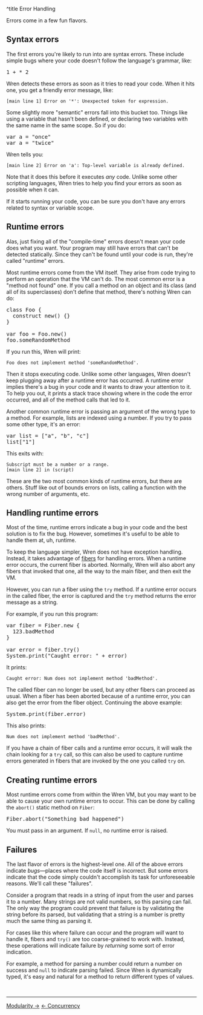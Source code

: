 ^title Error Handling

Errors come in a few fun flavors.

## Syntax errors

The first errors you're likely to run into are syntax errors. These include
simple bugs where your code doesn't follow the language's grammar, like:

<pre class="snippet">
1 + * 2
</pre>

Wren detects these errors as soon as it tries to read your code. When it hits
one, you get a friendly error message, like:

    [main line 1] Error on '*': Unexpected token for expression.

Some slightly more "semantic" errors fall into this bucket too. Things like
using a variable that hasn't been defined, or declaring two variables with the
same name in the same scope. So if you do:

<pre class="snippet">
var a = "once"
var a = "twice"
</pre>

Wren tells you:

    [main line 2] Error on 'a': Top-level variable is already defined.

Note that it does this before it executes *any* code. Unlike some other
scripting languages, Wren tries to help you find your errors as soon as
possible when it can.

If it starts running your code, you can be sure you don't have any errors
related to syntax or variable scope.

## Runtime errors

Alas, just fixing all of the "compile-time" errors doesn't mean your code does
what you want. Your program may still have errors that can't be detected
statically. Since they can't be found until your code is run, they're called
"runtime" errors.

Most runtime errors come from the VM itself. They arise from code trying to
perform an operation that the VM can't do. The most common error is a "method
not found" one. If you call a method on an object and its class (and all of its
superclasses) don't define that method, there's nothing Wren can do:

<pre class="snippet">
class Foo {
  construct new() {}
}

var foo = Foo.new()
foo.someRandomMethod
</pre>

If you run this, Wren will print:

    Foo does not implement method 'someRandomMethod'.

Then it stops executing code. Unlike some other languages, Wren doesn't keep
plugging away after a runtime error has occurred. A runtime error implies
there's a bug in your code and it wants to draw your attention to it. To help
you out, it prints a stack trace showing where in the code the error occurred,
and all of the method calls that led to it.

Another common runtime error is passing an argument of the wrong type to a
method. For example, lists are indexed using a number. If you try to pass some
other type, it's an error:

<pre class="snippet">
var list = ["a", "b", "c"]
list["1"]
</pre>

This exits with:

    Subscript must be a number or a range.
    [main line 2] in (script)

These are the two most common kinds of runtime errors, but there are others.
Stuff like out of bounds errors on lists, calling a function with the wrong
number of arguments, etc.

## Handling runtime errors

Most of the time, runtime errors indicate a bug in your code and the best
solution is to fix the bug. However, sometimes it's useful to be able to handle
them at, uh, runtime.

To keep the language simpler, Wren does not have exception handling. Instead, it
takes advantage of [fibers][] for handling errors. When a runtime error occurs,
the current fiber is aborted. Normally, Wren will also abort any fibers that
invoked that one, all the way to the main fiber, and then exit the VM.

[fibers]: concurrency.html

However, you can run a fiber using the `try` method. If a runtime error occurs
in the called fiber, the error is captured and the `try` method returns the
error message as a string.

For example, if you run this program:

<pre class="snippet">
var fiber = Fiber.new {
  123.badMethod
}

var error = fiber.try()
System.print("Caught error: " + error)
</pre>

It prints:

    Caught error: Num does not implement method 'badMethod'.

The called fiber can no longer be used, but any other fibers can proceed as
usual. When a fiber has been aborted because of a runtime error, you can also
get the error from the fiber object. Continuing the above example:

<pre class="snippet">
System.print(fiber.error)
</pre>

This also prints:

    Num does not implement method 'badMethod'.

If you have a chain of fiber calls and a runtime error occurs, it will walk the
chain looking for a `try` call, so this can also be used to capture runtime
errors generated in fibers that are invoked by the one you called `try` on.

## Creating runtime errors

Most runtime errors come from within the Wren VM, but you may want to be able
to cause your own runtime errors to occur. This can be done by calling the
`abort()` static method on `Fiber`:

<pre class="snippet">
Fiber.abort("Something bad happened")
</pre>

You must pass in an argument. If `null`, no runtime error is raised.

## Failures

The last flavor of errors is the highest-level one. All of the above errors
indicate *bugs*&mdash;places where the code itself is incorrect. But some
errors indicate that the code simply couldn't accomplish its task for
unforeseeable reasons. We'll call these "failures".

Consider a program that reads in a string of input from the user and parses it
to a number. Many strings are not valid numbers, so this parsing can fail. The
only way the program could prevent that failure is by validating the string
before its parsed, but validating that a string is a number is pretty much the
same thing as parsing it.

For cases like this where failure can occur and the program *will* want to
handle it, fibers and `try()` are too coarse-grained to work with. Instead,
these operations will indicate failure by *returning* some sort of error
indication.

For example, a method for parsing a number could return a number on success and
`null` to indicate parsing failed. Since Wren is dynamically typed, it's easy
and natural for a method to return different types of values.

<br><hr>
<a class="right" href="modularity.html">Modularity &rarr;</a>
<a href="concurrency.html">&larr; Concurrency</a>

